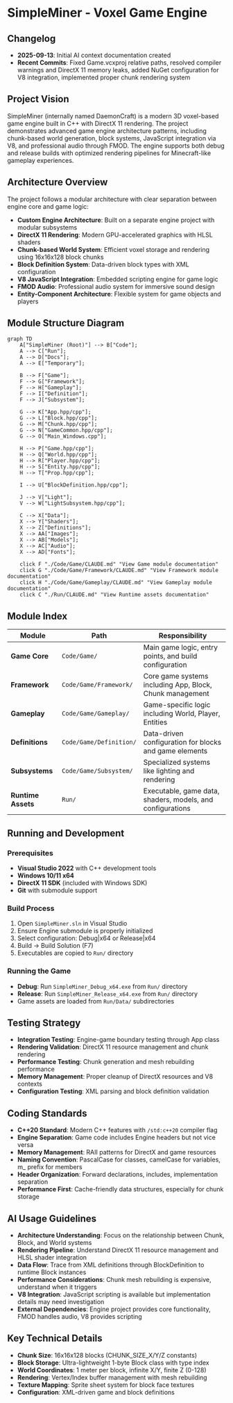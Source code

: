 # SimpleMiner - Voxel Game Engine

## Changelog
- **2025-09-13**: Initial AI context documentation created
- **Recent Commits**: Fixed Game.vcxproj relative paths, resolved compiler warnings and DirectX 11 memory leaks, added NuGet configuration for V8 integration, implemented proper chunk rendering system

## Project Vision

SimpleMiner (internally named DaemonCraft) is a modern 3D voxel-based game engine built in C++ with DirectX 11 rendering. The project demonstrates advanced game engine architecture patterns, including chunk-based world generation, block systems, JavaScript integration via V8, and professional audio through FMOD. The engine supports both debug and release builds with optimized rendering pipelines for Minecraft-like gameplay experiences.

## Architecture Overview

The project follows a modular architecture with clear separation between engine core and game logic:

- **Custom Engine Architecture**: Built on a separate engine project with modular subsystems
- **DirectX 11 Rendering**: Modern GPU-accelerated graphics with HLSL shaders
- **Chunk-based World System**: Efficient voxel storage and rendering using 16x16x128 block chunks
- **Block Definition System**: Data-driven block types with XML configuration
- **V8 JavaScript Integration**: Embedded scripting engine for game logic
- **FMOD Audio**: Professional audio system for immersive sound design
- **Entity-Component Architecture**: Flexible system for game objects and players

## Module Structure Diagram

```mermaid
graph TD
    A["SimpleMiner (Root)"] --> B["Code"];
    A --> C["Run"];
    A --> D["Docs"];
    A --> E["Temporary"];
    
    B --> F["Game"];
    F --> G["Framework"];
    F --> H["Gameplay"];
    F --> I["Definition"];
    F --> J["Subsystem"];
    
    G --> K["App.hpp/cpp"];
    G --> L["Block.hpp/cpp"];
    G --> M["Chunk.hpp/cpp"];
    G --> N["GameCommon.hpp/cpp"];
    G --> O["Main_Windows.cpp"];
    
    H --> P["Game.hpp/cpp"];
    H --> Q["World.hpp/cpp"];
    H --> R["Player.hpp/cpp"];
    H --> S["Entity.hpp/cpp"];
    H --> T["Prop.hpp/cpp"];
    
    I --> U["BlockDefinition.hpp/cpp"];
    
    J --> V["Light"];
    V --> W["LightSubsystem.hpp/cpp"];
    
    C --> X["Data"];
    X --> Y["Shaders"];
    X --> Z["Definitions"];
    X --> AA["Images"];
    X --> AB["Models"];
    X --> AC["Audio"];
    X --> AD["Fonts"];
    
    click F "./Code/Game/CLAUDE.md" "View Game module documentation"
    click G "./Code/Game/Framework/CLAUDE.md" "View Framework module documentation"
    click H "./Code/Game/Gameplay/CLAUDE.md" "View Gameplay module documentation"
    click C "./Run/CLAUDE.md" "View Runtime assets documentation"
```

## Module Index

| Module | Path | Responsibility |
|--------|------|---------------|
| **Game Core** | `Code/Game/` | Main game logic, entry points, and build configuration |
| **Framework** | `Code/Game/Framework/` | Core game systems including App, Block, Chunk management |
| **Gameplay** | `Code/Game/Gameplay/` | Game-specific logic including World, Player, Entities |
| **Definitions** | `Code/Game/Definition/` | Data-driven configuration for blocks and game elements |
| **Subsystems** | `Code/Game/Subsystem/` | Specialized systems like lighting and rendering |
| **Runtime Assets** | `Run/` | Executable, game data, shaders, models, and configurations |

## Running and Development

### Prerequisites
- **Visual Studio 2022** with C++ development tools
- **Windows 10/11 x64**
- **DirectX 11 SDK** (included with Windows SDK)
- **Git** with submodule support

### Build Process
1. Open `SimpleMiner.sln` in Visual Studio
2. Ensure Engine submodule is properly initialized
3. Select configuration: Debug|x64 or Release|x64
4. Build → Build Solution (F7)
5. Executables are copied to `Run/` directory

### Running the Game
- **Debug**: Run `SimpleMiner_Debug_x64.exe` from `Run/` directory
- **Release**: Run `SimpleMiner_Release_x64.exe` from `Run/` directory
- Game assets are loaded from `Run/Data/` subdirectories

## Testing Strategy

- **Integration Testing**: Engine-game boundary testing through App class
- **Rendering Validation**: DirectX 11 resource management and chunk rendering
- **Performance Testing**: Chunk generation and mesh rebuilding performance
- **Memory Management**: Proper cleanup of DirectX resources and V8 contexts
- **Configuration Testing**: XML parsing and block definition validation

## Coding Standards

- **C++20 Standard**: Modern C++ features with `/std:c++20` compiler flag
- **Engine Separation**: Game code includes Engine headers but not vice versa
- **Memory Management**: RAII patterns for DirectX and game resources
- **Naming Convention**: PascalCase for classes, camelCase for variables, m_ prefix for members
- **Header Organization**: Forward declarations, includes, implementation separation
- **Performance First**: Cache-friendly data structures, especially for chunk storage

## AI Usage Guidelines

- **Architecture Understanding**: Focus on the relationship between Chunk, Block, and World systems
- **Rendering Pipeline**: Understand DirectX 11 resource management and HLSL shader integration
- **Data Flow**: Trace from XML definitions through BlockDefinition to runtime Block instances
- **Performance Considerations**: Chunk mesh rebuilding is expensive, understand when it triggers
- **V8 Integration**: JavaScript scripting is available but implementation details may need investigation
- **External Dependencies**: Engine project provides core functionality, FMOD handles audio, V8 provides scripting

## Key Technical Details

- **Chunk Size**: 16x16x128 blocks (CHUNK_SIZE_X/Y/Z constants)
- **Block Storage**: Ultra-lightweight 1-byte Block class with type index
- **World Coordinates**: 1 meter per block, infinite X/Y, finite Z (0-128)
- **Rendering**: Vertex/Index buffer management with mesh rebuilding
- **Texture Mapping**: Sprite sheet system for block face textures
- **Configuration**: XML-driven game and block definitions